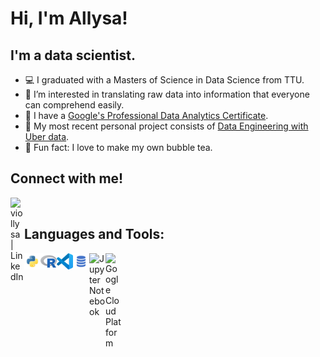 

# Hi, I'm Allysa!

## I'm a data scientist. 

- 💻 I graduated with a Masters of Science in Data Science from TTU.
- 👀 I’m interested in translating raw data into information that everyone can comprehend easily.
- 🌱 I have a [Google's Professional Data Analytics Certificate](https://www.credly.com/badges/b09a882c-3828-4e3f-be9d-ed9dd009931c/public_url).
- 🌆 My most recent personal project consists of [Data Engineering with Uber data](https://github.com/viollysa/uber-data-engineering).
- 🍪 Fun fact: I love to make my own bubble tea.

## Connect with me!
[<img align="left" alt="viollysa | LinkedIn" width="22px" src="https://cdn.jsdelivr.net/npm/simple-icons@v3/icons/linkedin.svg" />][linkedin]

<br />

## Languages and Tools:

<img align="left" alt="Python" width="26px" src="https://raw.githubusercontent.com/github/explore/80688e429a7d4ef2fca1e82350fe8e3517d3494d/topics/python/python.png" />
<img align="left" alt="R" width="26px" src="https://raw.githubusercontent.com/github/explore/80688e429a7d4ef2fca1e82350fe8e3517d3494d/topics/r/r.png" />
<img align="left" alt="Visual Studio Code" width="26px" src="https://raw.githubusercontent.com/github/explore/80688e429a7d4ef2fca1e82350fe8e3517d3494d/topics/visual-studio-code/visual-studio-code.png" />
<img align="left" alt="SQL" width="26px" src="https://raw.githubusercontent.com/github/explore/80688e429a7d4ef2fca1e82350fe8e3517d3494d/topics/sql/sql.png" />
<img align="left" alt="Jupyter Notebook" width="26px" src="https://upload.wikimedia.org/wikipedia/commons/thumb/3/38/Jupyter_logo.svg/883px-Jupyter_logo.svg.png" />
<img align="left" alt="Google Cloud Platform" width="26px" src="https://static-00.iconduck.com/assets.00/google-cloud-platform-logo-icon-2048x1824-pg4wzspq.png" />


<br />

[linkedin]: https://www.linkedin.com/in/allysatahimik/

